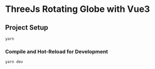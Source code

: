 # ThreeJs Rotating Globe with Vue3

## Project Setup

```sh
yarn
```

### Compile and Hot-Reload for Development

```sh
yarn dev
```
